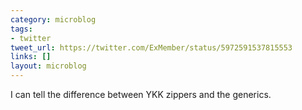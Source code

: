 ```yaml
---
category: microblog
tags:
- twitter
tweet_url: https://twitter.com/ExMember/status/5972591537815553
links: []
layout: microblog
---
```

I can tell the difference between YKK zippers and the generics.
